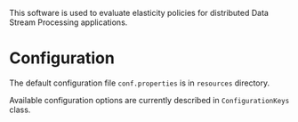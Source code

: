 This software is used to evaluate elasticity policies for distributed Data
Stream Processing applications.


# Configuration #

The default configuration file `conf.properties` is in `resources` directory.

Available configuration options are currently described in `ConfigurationKeys` class.
